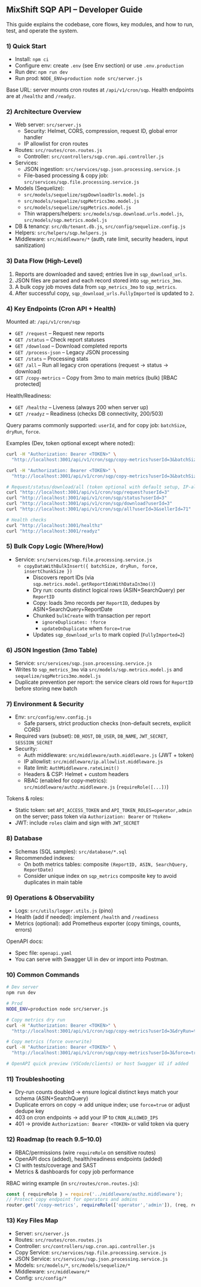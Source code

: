 ## MixShift SQP API – Developer Guide

This guide explains the codebase, core flows, key modules, and how to run, test, and operate the system.

### 1) Quick Start
- Install: `npm ci`
- Configure env: create `.env` (see Env section) or use `.env.production`
- Run dev: `npm run dev`
- Run prod: `NODE_ENV=production node src/server.js`

Base URL: server mounts cron routes at `/api/v1/cron/sqp`. Health endpoints are at `/healthz` and `/readyz`.

### 2) Architecture Overview
- Web server: `src/server.js`
  - Security: Helmet, CORS, compression, request ID, global error handler
  - IP allowlist for cron routes
- Routes: `src/routes/cron.routes.js`
  - Controller: `src/controllers/sqp.cron.api.controller.js`
- Services:
  - JSON ingestion: `src/services/sqp.json.processing.service.js`
  - File-based processing & copy job: `src/services/sqp.file.processing.service.js`
- Models (Sequelize):
  - `src/models/sequelize/sqpDownloadUrls.model.js`
  - `src/models/sequelize/sqpMetrics3mo.model.js`
  - `src/models/sequelize/sqpMetrics.model.js`
  - Thin wrappers/helpers: `src/models/sqp.download.urls.model.js`, `src/models/sqp.metrics.model.js`
- DB & tenancy: `src/db/tenant.db.js`, `src/config/sequelize.config.js`
- Helpers: `src/helpers/sqp.helpers.js`
- Middleware: `src/middleware/*` (auth, rate limit, security headers, input sanitization)

### 3) Data Flow (High-Level)
1. Reports are downloaded and saved; entries live in `sqp_download_urls`.
2. JSON files are parsed and each record stored into `sqp_metrics_3mo`.
3. A bulk copy job moves data from `sqp_metrics_3mo` to `sqp_metrics`.
4. After successful copy, `sqp_download_urls.FullyImported` is updated to `2`.

### 4) Key Endpoints (Cron API + Health)
Mounted at: `/api/v1/cron/sqp`
- `GET /request` – Request new reports
- `GET /status` – Check report statuses
- `GET /download` – Download completed reports
- `GET /process-json` – Legacy JSON processing
- `GET /stats` – Processing stats
- `GET /all` – Run all legacy cron operations (request → status → download)
- `GET /copy-metrics` – Copy from 3mo to main metrics (bulk) [RBAC protected]

Health/Readiness:
- `GET /healthz` – Liveness (always 200 when server up)
- `GET /readyz` – Readiness (checks DB connectivity, 200/503)

Query params commonly supported: `userId`, and for copy job: `batchSize`, `dryRun`, `force`.

Examples (Dev, token optional except where noted):
```bash
curl -H "Authorization: Bearer <TOKEN>" \
  "http://localhost:3001/api/v1/cron/sqp/copy-metrics?userId=3&batchSize=500&dryRun=true"

curl -H "Authorization: Bearer <TOKEN>" \
  "http://localhost:3001/api/v1/cron/sqp/copy-metrics?userId=3&batchSize=500&force=true"

# Request/status/download/all (token optional with default setup, IP-allowlisted)
curl "http://localhost:3001/api/v1/cron/sqp/request?userId=3"
curl "http://localhost:3001/api/v1/cron/sqp/status?userId=3"
curl "http://localhost:3001/api/v1/cron/sqp/download?userId=3"
curl "http://localhost:3001/api/v1/cron/sqp/all?userId=3&sellerId=71"

# Health checks
curl "http://localhost:3001/healthz"
curl "http://localhost:3001/readyz"
```

### 5) Bulk Copy Logic (Where/How)
- Service: `src/services/sqp.file.processing.service.js`
  - `copyDataWithBulkInsert({ batchSize, dryRun, force, insertChunkSize })`
    - Discovers report IDs (via `sqp.metrics.model.getReportIdsWithDataIn3mo()`)
    - Dry run: counts distinct logical rows (ASIN+SearchQuery) per `ReportID`
    - Copy: loads 3mo records per `ReportID`, dedupes by ASIN+SearchQuery+ReportDate
    - Chunked `bulkCreate` with transaction per report
      - `ignoreDuplicates: !force`
      - `updateOnDuplicate` when `force=true`
    - Updates `sqp_download_urls` to mark copied (`FullyImported=2`)

### 6) JSON Ingestion (3mo Table)
- Service: `src/services/sqp.json.processing.service.js`
- Writes to `sqp_metrics_3mo` via `src/models/sqp.metrics.model.js` and `sequelize/sqpMetrics3mo.model.js`
- Duplicate prevention per report: the service clears old rows for `ReportID` before storing new batch

### 7) Environment & Security
- Env: `src/config/env.config.js`
  - Safe parsers, strict production checks (non-default secrets, explicit CORS)
- Required vars (subset): `DB_HOST`, `DB_USER`, `DB_NAME`, `JWT_SECRET`, `SESSION_SECRET`
- Security:
  - Auth middleware: `src/middleware/auth.middleware.js` (JWT + token)
  - IP allowlist: `src/middleware/ip.allowlist.middleware.js`
  - Rate limit: `AuthMiddleware.rateLimit()`
  - Headers & CSP: Helmet + custom headers
  - RBAC (enabled for copy-metrics): `src/middleware/authz.middleware.js` (`requireRole([...])`)

Tokens & roles:
- Static token: set `API_ACCESS_TOKEN` and `API_TOKEN_ROLES=operator,admin` on the server; pass token via `Authorization: Bearer` or `?token=`
- JWT: include `roles` claim and sign with `JWT_SECRET`

### 8) Database
- Schemas (SQL samples): `src/database/*.sql`
- Recommended indexes:
  - On both metrics tables: composite `(ReportID, ASIN, SearchQuery, ReportDate)`
  - Consider unique index on `sqp_metrics` composite key to avoid duplicates in main table

### 9) Operations & Observability
- Logs: `src/utils/logger.utils.js` (pino)
- Health (add if needed): implement `/health` and `/readiness`
- Metrics (optional): add Prometheus exporter (copy timings, counts, errors)

OpenAPI docs:
- Spec file: `openapi.yaml`
- You can serve with Swagger UI in dev or import into Postman.

### 10) Common Commands
```bash
# Dev server
npm run dev

# Prod
NODE_ENV=production node src/server.js

# Copy metrics dry run
curl -H "Authorization: Bearer <TOKEN>" \
  "http://localhost:3001/api/v1/cron/sqp/copy-metrics?userId=3&dryRun=true&batchSize=500"

# Copy metrics (force overwrite)
curl -H "Authorization: Bearer <TOKEN>" \
  "http://localhost:3001/api/v1/cron/sqp/copy-metrics?userId=3&force=true&batchSize=1000"

# OpenAPI quick preview (VSCode/clients) or host Swagger UI if added
```

### 11) Troubleshooting
- Dry-run counts doubled → ensure logical distinct keys match your schema (ASIN+SearchQuery)
- Duplicate errors on copy → add unique index; use `force=true` or adjust dedupe key
- 403 on cron endpoints → add your IP to `CRON_ALLOWED_IPS`
- 401 → provide `Authorization: Bearer <TOKEN>` or valid token via query

### 12) Roadmap (to reach 9.5–10.0)
- RBAC/permissions (wire `requireRole` on sensitive routes)
- OpenAPI docs (added), health/readiness endpoints (added)
- CI with tests/coverage and SAST
- Metrics & dashboards for copy job performance

RBAC wiring example (in `src/routes/cron.routes.js`):
```js
const { requireRole } = require('../middleware/authz.middleware');
// Protect copy endpoint for operators and admins
router.get('/copy-metrics', requireRole(['operator','admin']), (req, res) => sqpCronApiController.copyMetricsData(req, res));
```

### 13) Key Files Map
- Server: `src/server.js`
- Routes: `src/routes/cron.routes.js`
- Controller: `src/controllers/sqp.cron.api.controller.js`
- Copy Service: `src/services/sqp.file.processing.service.js`
- JSON Service: `src/services/sqp.json.processing.service.js`
- Models: `src/models/*`, `src/models/sequelize/*`
- Middleware: `src/middleware/*`
- Config: `src/config/*`


